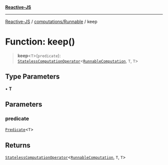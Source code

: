[**Reactive-JS**](../../../README.md)

***

[Reactive-JS](../../../README.md) / [computations/Runnable](../README.md) / keep

# Function: keep()

> **keep**\<`T`\>(`predicate`): [`StatelessComputationOperator`](../../type-aliases/StatelessComputationOperator.md)\<[`RunnableComputation`](../interfaces/RunnableComputation.md), `T`, `T`\>

## Type Parameters

• **T**

## Parameters

### predicate

[`Predicate`](../../../functions/type-aliases/Predicate.md)\<`T`\>

## Returns

[`StatelessComputationOperator`](../../type-aliases/StatelessComputationOperator.md)\<[`RunnableComputation`](../interfaces/RunnableComputation.md), `T`, `T`\>
